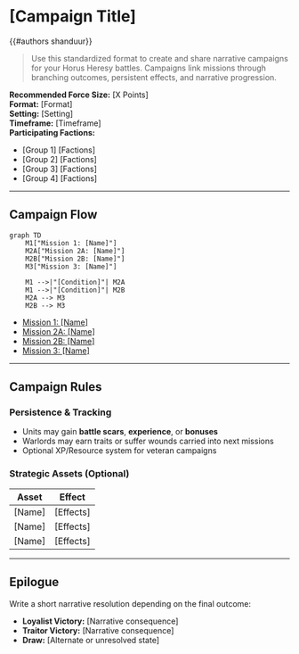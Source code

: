 # [Campaign Title]
{{#authors shanduur}}

> Use this standardized format to create and share narrative campaigns for your Horus Heresy battles. Campaigns link missions through branching outcomes, persistent effects, and narrative progression.

**Recommended Force Size:** [X Points]  
**Format:** [Format]  
**Setting:** [Setting]  
**Timeframe:** [Timeframe]  
**Participating Factions:**  
- [Group 1] [Factions]
- [Group 2] [Factions]
- [Group 3] [Factions]
- [Group 4] [Factions]

---

## Campaign Flow

```mermaid
graph TD
    M1["Mission 1: [Name]"]
    M2A["Mission 2A: [Name]"]
    M2B["Mission 2B: [Name]"]
    M3["Mission 3: [Name]"]

    M1 -->|"[Condition]"| M2A
    M1 -->|"[Condition]"| M2B
    M2A --> M3
    M2B --> M3
```

- [Mission 1: [Name]](./mission-template.md)
- [Mission 2A: [Name]](./mission-template.md)
- [Mission 2B: [Name]](./mission-template.md)
- [Mission 3: [Name]](./mission-template.md)

---

## Campaign Rules

### Persistence & Tracking

* Units may gain **battle scars**, **experience**, or **bonuses**
* Warlords may earn traits or suffer wounds carried into next missions
* Optional XP/Resource system for veteran campaigns

### Strategic Assets (Optional)

| Asset  | Effect    |
| ------ | --------- |
| [Name] | [Effects] |
| [Name] | [Effects] |
| [Name] | [Effects] |

---

## Epilogue

Write a short narrative resolution depending on the final outcome:

* **Loyalist Victory:** [Narrative consequence]
* **Traitor Victory:** [Narrative consequence]
* **Draw:** [Alternate or unresolved state]

